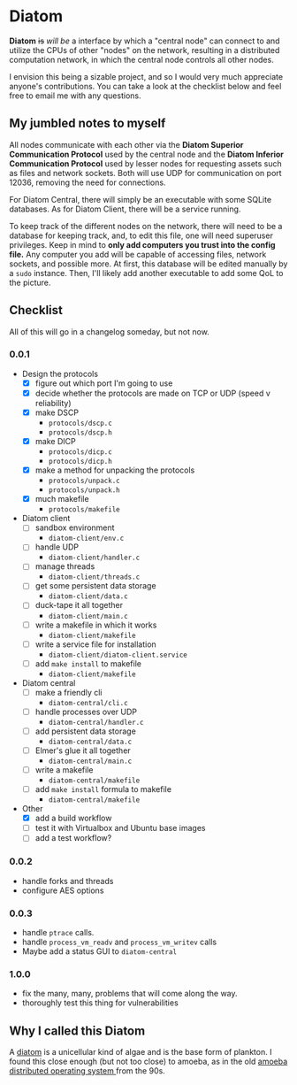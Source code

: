 # Diatom

**Diatom** ~~is~~ _will be_ a interface by which a "central node" can
connect to and utilize the CPUs of other "nodes" on the network,
resulting in a distributed computation network, in which the
central node controls all other nodes.

I envision this being a sizable project, and so I would very much
appreciate anyone's contributions. You can take a look at the checklist
below and feel free to email me with any questions.

## My jumbled notes to myself

All nodes communicate with each other via the **Diatom Superior Communication
Protocol** used by the central node and the **Diatom Inferior Communication
Protocol** used by lesser nodes for requesting assets such as files and network
sockets. Both will use UDP for communication on port 12036, removing the need
for connections.

For Diatom Central, there will simply be an executable with some SQLite
databases. As for Diatom Client, there will be a service running.

To keep track of the different nodes on the network, there will need to be a
database for keeping track, and, to edit this file, one will need superuser
privileges. Keep in mind to **only add computers you trust into the config
file.** Any computer you add will be capable of accessing files, network
sockets, and possible more. At first, this database will be edited manually by a
`sudo` instance. Then, I'll likely add another executable to add some QoL to the
picture.

## Checklist

All of this will go in a changelog someday, but not now.

### 0.0.1

 - Design the protocols
   - [x] figure out which port I'm going to use
   - [x] decide whether the protocols are made on TCP or UDP (speed v
     reliability)
   - [x] make DSCP
     - `protocols/dscp.c`
     - `protocols/dscp.h`
   - [x] make DICP
     - `protocols/dicp.c`
     - `protocols/dicp.h`
   - [x] make a method for unpacking the protocols
     - `protocols/unpack.c`
     - `protocols/unpack.h`
   - [x] much makefile
     - `protocols/makefile`
 - Diatom client
   - [ ] sandbox environment
     - `diatom-client/env.c`
   - [ ] handle UDP
     - `diatom-client/handler.c`
   - [ ] manage threads
     - `diatom-client/threads.c`
   - [ ] get some persistent data storage
     - `diatom-client/data.c`
   - [ ] duck-tape it all together
     - `diatom-client/main.c`
   - [ ] write a makefile in which it works
     - `diatom-client/makefile`
   - [ ] write a service file for installation
     - `diatom-client/diatom-client.service`
   - [ ] add `make install` to makefile
     - `diatom-client/makefile`
 - Diatom central
   - [ ] make a friendly cli
     - `diatom-central/cli.c`
   - [ ] handle processes over UDP
     - `diatom-central/handler.c`
   - [ ] add persistent data storage
     - `diatom-central/data.c`
   - [ ] Elmer's glue it all together
     - `diatom-central/main.c`
   - [ ] write a makefile
     - `diatom-central/makefile`
   - [ ] add `make install` formula to makefile
     - `diatom-central/makefile`
 - Other
   - [x] add a build workflow
   - [ ] test it with Virtualbox and Ubuntu base images
   - [ ] add a test workflow?

### 0.0.2
 - handle forks and threads
 - configure AES options

### 0.0.3
 - handle `ptrace` calls.
 - handle `process_vm_readv` and `process_vm_writev` calls
 - Maybe add a status GUI to `diatom-central`

### 1.0.0
 - fix the many, many, problems that will come along the way.
 - thoroughly test this thing for vulnerabilities

## Why I called this Diatom

A [diatom](https://diatoms.org/what-are-diatoms) is a unicellular
kind of algae and is the base form of plankton. I found this close
enough (but not too close) to amoeba, as in the old [amoeba
distributed operating system
](https://cs.vu.nl/pub/amoeba/amoeba.html) from the 90s.
